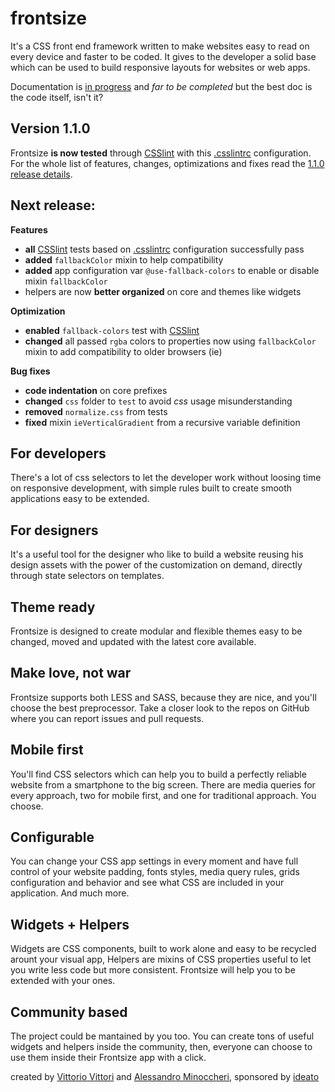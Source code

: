 frontsize
=========

It's a CSS front end framework written to make websites easy to read on every device and faster to be coded. It gives to the developer a solid base which can be used to build responsive layouts for websites or web apps.

Documentation is [in progress](https://github.com/ideatosrl/frontsize-doc/blob/master/wiki/README.md) and *far to be completed* but the best doc is the code itself, isn't it?

Version 1.1.0
-------------
Frontsize **is now tested** through [CSSlint](https://github.com/stubbornella/csslint/) with this [.csslintrc](https://github.com/ideatosrl/frontsize-less/blob/master/.csslintrc) configuration.
For the whole list of features, changes, optimizations and fixes read the [1.1.0 release details](https://github.com/ideatosrl/frontsize-less/releases/tag/v1.1.0).

Next release:
-------------

**Features**
- **all** [CSSlint](https://github.com/stubbornella/csslint/) tests based on [.csslintrc](https://github.com/ideatosrl/frontsize-less/blob/master/.csslintrc) configuration successfully pass
- **added** `fallbackColor` mixin to help compatibility
- **added** app configuration var `@use-fallback-colors` to enable or disable mixin `fallbackColor`
- helpers are now **better organized** on core and themes like widgets

**Optimization**
- **enabled** `fallback-colors` test with [CSSlint](https://github.com/stubbornella/csslint/)
- **changed** all passed `rgba` colors to properties now using `fallbackColor` mixin to add compatibility to older browsers (ie)

**Bug fixes**
- **code indentation** on core prefixes
- **changed** `css` folder to `test` to avoid *css* usage misunderstanding
- **removed** `normalize.css` from tests
- **fixed** mixin `ieVerticalGradient` from a recursive variable definition

For developers
--------------
There's a lot of css selectors to let the developer work without loosing time on responsive development, with simple rules built to create smooth applications easy to be extended.

For designers
-------------
It's a useful tool for the designer who like to build a website reusing his design assets with the power of the customization on demand, directly through state selectors on templates.

Theme ready
-----------
Frontsize is designed to create modular and flexible themes easy to be changed, moved and updated with the latest core available.

Make love, not war
------------------
Frontsize supports both LESS and SASS, because they are nice, and you'll choose the best preprocessor.
Take a closer look to the repos on GitHub where you can report issues and pull requests.

Mobile first
------------
You'll find CSS selectors which can help you to build a perfectly reliable website from a smartphone to the big screen. There are media queries for every approach, two for mobile first, and one for traditional approach. You choose.

Configurable
------------
You can change your CSS app settings in every moment and have full control of your website padding, fonts styles, media query rules, grids configuration and behavior and see what CSS are included in your application. And much more.

Widgets + Helpers
-----------------
Widgets are CSS components, built to work alone and easy to be recycled arount your visual app, Helpers are mixins of CSS properties useful to let you write less code but more consistent. Frontsize will help you to be extended with your ones.

Community based
---------------
The project could be mantained by you too. You can create tons of useful widgets and helpers inside the community, then, everyone can choose to use them inside their Frontsize app with a click.


created by [Vittorio Vittori](https://twitter.com/vttrx) and [Alessandro Minoccheri](https://twitter.com/minompi), sponsored by [ideato](http://www.ideato.it)
